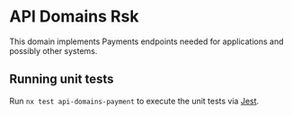 # API Domains Rsk

This domain implements Payments endpoints needed for applications and possibly other systems.

## Running unit tests

Run `nx test api-domains-payment` to execute the unit tests via [Jest](https://jestjs.io).
